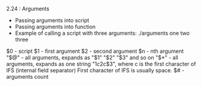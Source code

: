 2.24 : Arguments

- Passing arguments into script
- Passing arguments into function
- Example of calling a script with three arguments:
    ./arguments one two three


$0 - script
$1 - first argument
$2 - second argument
$n - nth argument
"$@" - all arguments, expands as "$1" "$2" "$3" and so on
"$*" - all arguments, expands as one string "$1c$2c$3", where c is the 
        first character of IFS (internal field separator)
        First character of IFS is usually space.
$# - arguments count